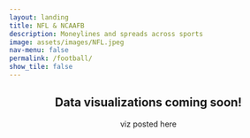 ```yaml
---
layout: landing
title: NFL & NCAAFB
description: Moneylines and spreads across sports
image: assets/images/NFL.jpeg
nav-menu: false
permalink: /football/
show_tile: false
---
```

<!-- Main -->
<div id="main">

<!-- One -->
<section id="one">
	<div class="inner">
		<header class="major">
			<h2>Data visualizations coming soon! </h2>
			<p>viz posted here </p>
		</header>
    </div>
</section>

